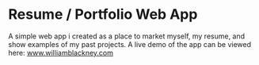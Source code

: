 # Resume / Portfolio Web App

A simple web app i created as a place to market myself, my resume, and show examples of my past projects. A live demo of the app can be viewed here: www.williamblackney.com  
